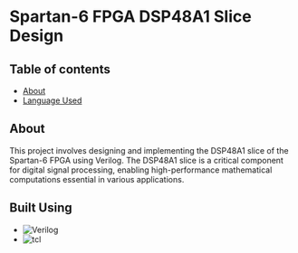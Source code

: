 # Spartan-6 FPGA DSP48A1 Slice Design
##  Table of contents
- [About](#about)
- [Language Used](#tech)

## About <a name = "about"></a>
This project involves designing and implementing the DSP48A1 slice of the Spartan-6 FPGA using Verilog.
The DSP48A1 slice is a critical component for digital signal processing, enabling high-performance mathematical computations essential in various applications.

## Built Using <a name = "tech"></a>
- ![Verilog](https://img.shields.io/badge/-Verilog%20-05122A?style=flat&logo=Verilog)&nbsp;
- ![tcl](https://img.shields.io/badge/-tcl%20-05122A?style=flat&logo=tcl)&nbsp;


